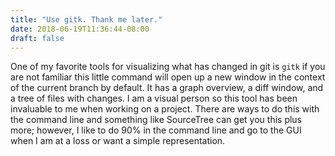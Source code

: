 ```yaml
---
title: "Use gitk. Thank me later."
date: 2018-06-19T11:36:44-08:00
draft: false
---
```


One of my favorite tools for visualizing what has changed in git is `gitk` if you are not familiar this little command will open up a new window in the context of the current branch by default. It has a graph overview, a diff window, and a tree of files with changes. I am a visual person so this tool has been invaluable to me when working on a project. There are ways to do this with the command line and something like SourceTree can get you this plus more; however, I like to do 90% in the command line and go to the GUI when I am at a loss or want a simple representation.

